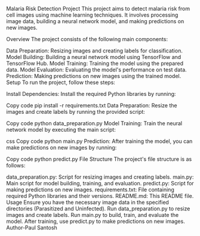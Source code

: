 Malaria Risk Detection Project
This project aims to detect malaria risk from cell images using machine learning techniques. It involves processing image data, building a neural network model, and making predictions on new images.

Overview
The project consists of the following main components:

Data Preparation: Resizing images and creating labels for classification.
Model Building: Building a neural network model using TensorFlow and TensorFlow Hub.
Model Training: Training the model using the prepared data.
Model Evaluation: Evaluating the model's performance on test data.
Prediction: Making predictions on new images using the trained model.
Setup
To run the project, follow these steps:

Install Dependencies: Install the required Python libraries by running:

Copy code
pip install -r requirements.txt
Data Preparation: Resize the images and create labels by running the provided script:

Copy code
python data_preparation.py
Model Training: Train the neural network model by executing the main script:

css
Copy code
python main.py
Prediction: After training the model, you can make predictions on new images by running:

Copy code
python predict.py
File Structure
The project's file structure is as follows:

data_preparation.py: Script for resizing images and creating labels.
main.py: Main script for model building, training, and evaluation.
predict.py: Script for making predictions on new images.
requirements.txt: File containing required Python libraries and their versions.
README.md: This README file.
Usage
Ensure you have the necessary image data in the specified directories (Parasitized and Uninfected).
Run data_preparation.py to resize images and create labels.
Run main.py to build, train, and evaluate the model.
After training, use predict.py to make predictions on new images.
Author-Paul Santosh
